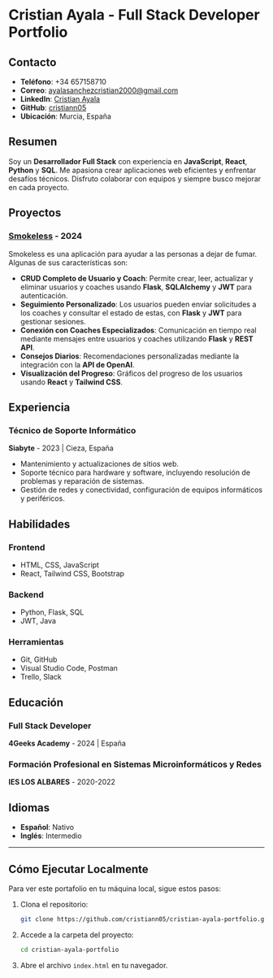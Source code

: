 # Cristian Ayala - Full Stack Developer Portfolio

## Contacto

- **Teléfono**: +34 657158710
- **Correo**: [ayalasanchezcristian2000@gmail.com](mailto:ayalasanchezcristian2000@gmail.com)
- **LinkedIn**: [Cristian Ayala](https://www.linkedin.com/in/cristian05/)
- **GitHub**: [cristiann05](https://github.com/cristiann05)
- **Ubicación**: Murcia, España

## Resumen

Soy un **Desarrollador Full Stack** con experiencia en **JavaScript**, **React**, **Python** y **SQL**. Me apasiona crear aplicaciones web eficientes y enfrentar desafíos técnicos. Disfruto colaborar con equipos y siempre busco mejorar en cada proyecto.

## Proyectos

### [Smokeless](https://github.com/cristiann05/Smokeless) - 2024

Smokeless es una aplicación para ayudar a las personas a dejar de fumar. Algunas de sus características son:

- **CRUD Completo de Usuario y Coach**: Permite crear, leer, actualizar y eliminar usuarios y coaches usando **Flask**, **SQLAlchemy** y **JWT** para autenticación.
- **Seguimiento Personalizado**: Los usuarios pueden enviar solicitudes a los coaches y consultar el estado de estas, con **Flask** y **JWT** para gestionar sesiones.
- **Conexión con Coaches Especializados**: Comunicación en tiempo real mediante mensajes entre usuarios y coaches utilizando **Flask** y **REST API**.
- **Consejos Diarios**: Recomendaciones personalizadas mediante la integración con la **API de OpenAI**.
- **Visualización del Progreso**: Gráficos del progreso de los usuarios usando **React** y **Tailwind CSS**.

## Experiencia

### Técnico de Soporte Informático
**Siabyte** - 2023 | Cieza, España

- Mantenimiento y actualizaciones de sitios web.
- Soporte técnico para hardware y software, incluyendo resolución de problemas y reparación de sistemas.
- Gestión de redes y conectividad, configuración de equipos informáticos y periféricos.

## Habilidades

### Frontend
- HTML, CSS, JavaScript
- React, Tailwind CSS, Bootstrap

### Backend
- Python, Flask, SQL
- JWT, Java

### Herramientas
- Git, GitHub
- Visual Studio Code, Postman
- Trello, Slack

## Educación

### Full Stack Developer
**4Geeks Academy** - 2024 | España

### Formación Profesional en Sistemas Microinformáticos y Redes
**IES LOS ALBARES** - 2020-2022

## Idiomas

- **Español**: Nativo
- **Inglés**: Intermedio

---

## Cómo Ejecutar Localmente

Para ver este portafolio en tu máquina local, sigue estos pasos:

1. Clona el repositorio:
    ```bash
    git clone https://github.com/cristiann05/cristian-ayala-portfolio.git
    ```

2. Accede a la carpeta del proyecto:
    ```bash
    cd cristian-ayala-portfolio
    ```

3. Abre el archivo `index.html` en tu navegador.
